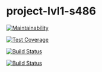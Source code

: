 # project-lvl1-s486

[![Maintainability](https://api.codeclimate.com/v1/badges/a99a88d28ad37a79dbf6/maintainability)](https://codeclimate.com/github/codeclimate/codeclimate/maintainability)

[![Test Coverage](https://api.codeclimate.com/v1/badges/a99a88d28ad37a79dbf6/test_coverage)](https://codeclimate.com/github/codeclimate/codeclimate/test_coverage)

[![Build Status](https://travis-ci.com/travis-ci/travis-web.svg?branch=master)](https://travis-ci.com/travis-ci/travis-web)

[![Build Status](https://travis-ci.org/kudryavi/project-lvl1-s486.svg?branch=master)](https://travis-ci.org/kudryavi/project-lvl1-s486)